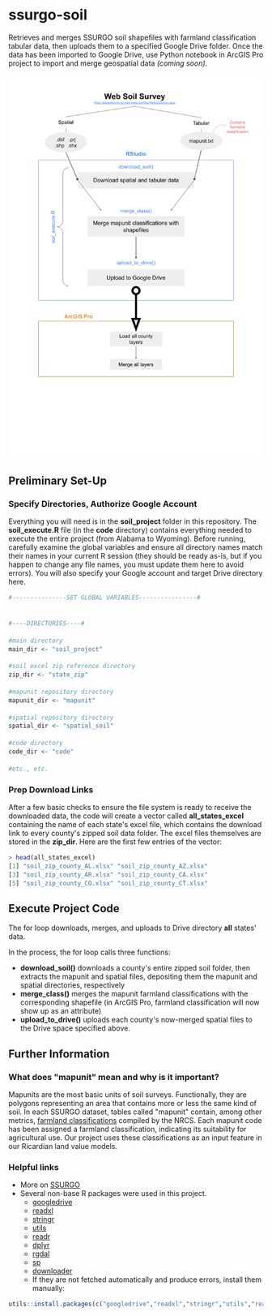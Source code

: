 # ssurgo-soil

Retrieves and merges SSURGO soil shapefiles with farmland classification tabular data, then uploads them to a specified Google Drive folder. Once the data has been imported to Google Drive, use Python notebook in ArcGIS Pro project to import and merge geospatial data *(coming soon)*.


![Soil Data workflow map](SoilDataWorkflow.svg)

## Preliminary Set-Up

### Specify Directories, Authorize Google Account
Everything you will need is in the **soil_project** folder in this repository. The **soil_execute.R** file (in the **code** directory) contains everything needed to execute the entire project (from Alabama to Wyoming). Before running, carefully examine the global variables and ensure all directory names match their names in your current R session (they should be ready as-is, but if you happen to change any file names, you must update them here to avoid errors). You will also specify your Google account and target Drive directory here.

```r
#---------------SET GLOBAL VARIABLES----------------#


#----DIRECTORIES----#

#main directory
main_dir <- "soil_project"

#soil excel zip reference directory
zip_dir <- "state_zip"

#mapunit repository directory
mapunit_dir <- "mapunit"

#spatial repository directory
spatial_dir <- "spatial_soil"

#code directory
code_dir <- "code"

#etc., etc.
```
### Prep Download Links

After a few basic checks to ensure the file system is ready to receive the downloaded data, the code will create a vector called **all_states_excel** containing the name of each state's excel file, which contains the download link to every county's zipped soil data folder. The excel files themselves are stored in the **zip_dir**. Here are the first few entries of the vector:

```r
> head(all_states_excel)
[1] "soil_zip_county_AL.xlsx" "soil_zip_county_AZ.xlsx"
[3] "soil_zip_county_AR.xlsx" "soil_zip_county_CA.xlsx"
[5] "soil_zip_county_CO.xlsx" "soil_zip_county_CT.xlsx"
```

## Execute Project Code

The for loop downloads, merges, and uploads to Drive directory **all** states' data.

In the process, the for loop calls three functions:

* **download_soil()** downloads a county's entire zipped soil folder, then extracts the mapunit and spatial files, depositing them the mapunit and spatial directories, respectively
* **merge_class()** merges the mapunit farmland classifications with the corresponding shapefile (in ArcGIS Pro, farmland classification will now show up as an attribute)
* **upload_to_drive()** uploads each county's now-merged spatial files to the Drive space specified above.



## Further Information

### What does "mapunit" mean and why is it important?
Mapunits are the most basic units of soil surveys. Functionally, they are polygons representing an area that contains more or less the same kind of soil. In each SSURGO dataset, tables called "mapunit" contain, among other metrics, [farmland classifications](https://www.nrcs.usda.gov/wps/portal/nrcs/detailfull/pr/soils/?cid=nrcs141p2_037285) compiled by the NRCS. Each mapunit code has been assigned a farmland classification, indicating its suitability for agricultural use. Our project uses these classifications as an input feature in our Ricardian land value models. 


### Helpful links

* More on [SSURGO](https://www.nrcs.usda.gov/wps/portal/nrcs/detail/soils/survey/?cid=nrcs142p2_053627)
* Several non-base R packages were used in this project. 
    * [googledrive](https://googledrive.tidyverse.org/)
    * [readxl](https://readxl.tidyverse.org/)
    * [stringr](https://stringr.tidyverse.org/)
    * [utils](https://cran.r-project.org/web/packages/R.utils/index.html)
    * [readr](https://readr.tidyverse.org/)
    * [dplyr](https://dplyr.tidyverse.org/)
    * [rgdal](https://cran.r-project.org/web/packages/rgdal/index.html)
    * [sp](https://cran.r-project.org/web/packages/sp/index.html)
    * [downloader](https://cran.r-project.org/web/packages/downloader/index.html)
    * If they are not fetched automatically and produce errors, install them manually:
    
```r
utils::install.packages(c("googledrive","readxl","stringr","utils","readr","dplyr","rgdal","sp","downloader"))
```




